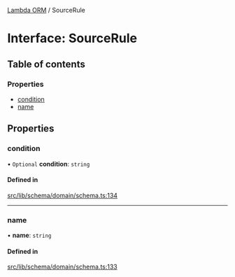 [Lambda ORM](../README.md) / SourceRule

# Interface: SourceRule

## Table of contents

### Properties

- [condition](SourceRule.md#condition)
- [name](SourceRule.md#name)

## Properties

### condition

• `Optional` **condition**: `string`

#### Defined in

[src/lib/schema/domain/schema.ts:134](https://github.com/lambda-orm/lambdaorm-base/blob/6bb5e166bd0babb11ca6f556f074a60047514bac/src/lib/schema/domain/schema.ts#L134)

___

### name

• **name**: `string`

#### Defined in

[src/lib/schema/domain/schema.ts:133](https://github.com/lambda-orm/lambdaorm-base/blob/6bb5e166bd0babb11ca6f556f074a60047514bac/src/lib/schema/domain/schema.ts#L133)
